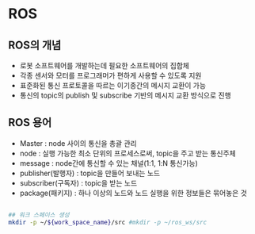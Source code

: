 # ROS

## ROS의 개념
- 로봇 소프트웨어를 개발하는데 필요한 소프트웨어의 집합체
- 각종 센서와 모터를 프로그래머가 편하게 사용할 수 있도록 지원
- 표준화된 통신 프로토콜을 따르는 이기종간의 메시지 교환이 가능
- 통신의 topic의 publish 및 subscribe 기반의 메시지 교환 방식으로 진행

## ROS 용어
- Master : node 사이의 통신을 총괄 관리
- node : 실행 가능한 최소 단위의 프로세스로써, topic을 주고 받는 통신주체
- message : node간에 통신할 수 있는 채널(1:1, 1:N 통신가능)
- publisher(발행자) : topic을 만들어 보내는 노드
- subscriber(구독자) : topic을 받는 노드
- package(패키지) : 하나 이상의 노드와 노드 실행을 위한 정보들은 묶어놓은 것

```bash

## 워크 스페이스 생성
mkdir -p ~/${work_space_name}/src #mkdir -p ~/ros_ws/src
